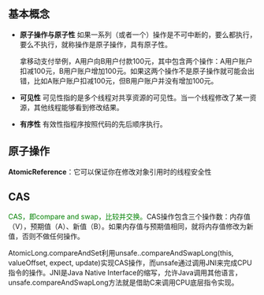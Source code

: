## 基本概念

- **原子操作与原子性** 
  如果一系列（或者一个）操作是不可中断的，要么都执行，要么不执行，就称操作是原子操作，具有原子性。 

  拿移动支付举例，A用户向B用户付款100元，其中包含两个操作：A用户账户扣减100元，B用户账户增加100元。如果这两个操作不是原子操作就可能会出错，比如A账户账户扣减100元，但B用户账户并没有增加100元。

- **可见性** 
  可见性指的是多个线程对共享资源的可见性。当一个线程修改了某一资源，其他线程能够看到修改结果。

- **有序性** 
  有效性指程序按照代码的先后顺序执行。

## 原子操作

**AtomicReference**：它可以保证你在修改对象引用时的线程安全性

## CAS

<font color=green>CAS，即compare and swap，比较并交换。</font>CAS操作包含三个操作数：内存值（V），预期值（A）、新值（B）。如果内存值与预期值相同，就将内存值修改为新值，否则不做任何操作。



AtomicLong.compareAndSet利用unsafe..compareAndSwapLong(this, valueOffset, expect, update)实现CAS操作，而unsafe通过调用JNI来完成CPU指令的操作。JNI是Java Native Interface的缩写，允许Java调用其他语言，unsafe.compareAndSwapLong方法就是借助C来调用CPU底层指令实现。

